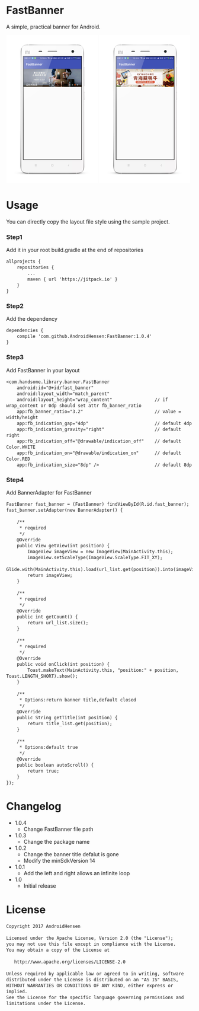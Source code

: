 # FastBanner

A simple, practical banner for Android.

<img src="/preview/preview1.png" height="400px"></img>
<img src="/preview/preview2.png" height="400px"></img>

# Usage

You can directly copy the layout file style using the sample project.

### Step1

Add it in your root build.gradle at the end of repositories

```
allprojects {
	repositories {
		...
		maven { url 'https://jitpack.io' }
	}
}
```

### Step2

Add the dependency

```
dependencies {
	compile 'com.github.AndroidHensen:FastBanner:1.0.4'
}
```

### Step3

Add FastBanner in your layout

```
<com.handsome.library.banner.FastBanner
	android:id="@+id/fast_banner"
	android:layout_width="match_parent"
	android:layout_height="wrap_content"                // if wrap_content or 0dp should set attr fb_banner_ratio
	app:fb_banner_ratio="3.2"                           // value = width/height
	app:fb_indication_gap="4dp"                         // default 4dp
	app:fb_indication_gravity="right"                   // default right
	app:fb_indication_off="@drawable/indication_off"    // default Color.WHITE
	app:fb_indication_on="@drawable/indication_on"      // default Color.RED
	app:fb_indication_size="8dp" />                     // default 8dp
```

### Step4

Add BannerAdapter for FastBanner

```
FastBanner fast_banner = (FastBanner) findViewById(R.id.fast_banner);
fast_banner.setAdapter(new BannerAdapter() {

	/**
	 * required
	 */
	@Override
	public View getView(int position) {
		ImageView imageView = new ImageView(MainActivity.this);
		imageView.setScaleType(ImageView.ScaleType.FIT_XY);
		Glide.with(MainActivity.this).load(url_list.get(position)).into(imageView);
		return imageView;
	}
	
	/**
	 * required
	 */
	@Override
	public int getCount() {
		return url_list.size();
	}
	
	/**
	 * required
	 */
	@Override
	public void onClick(int position) {
		Toast.makeText(MainActivity.this, "position:" + position, Toast.LENGTH_SHORT).show();
	}

	/**
	 * Options:return banner title,default closed
	 */
	@Override
	public String getTitle(int position) {
		return title_list.get(position);
	}
	
	/**
	 * Options:default true
	 */
	@Override
	public boolean autoScroll() {
		return true;
	}
});
```

# Changelog

* 1.0.4
    * Change FastBanner file path
* 1.0.3
    * Change the package name
* 1.0.2
    * Change the banner title defalut is gone
    * Modify the minSdkVersion 14
* 1.0.1
    * Add the left and right allows an infinite loop
* 1.0
	* Initial release
	
# License

```
Copyright 2017 AndroidHensen

Licensed under the Apache License, Version 2.0 (the "License");
you may not use this file except in compliance with the License.
You may obtain a copy of the License at

   http://www.apache.org/licenses/LICENSE-2.0

Unless required by applicable law or agreed to in writing, software
distributed under the License is distributed on an "AS IS" BASIS,
WITHOUT WARRANTIES OR CONDITIONS OF ANY KIND, either express or implied.
See the License for the specific language governing permissions and
limitations under the License.
```

